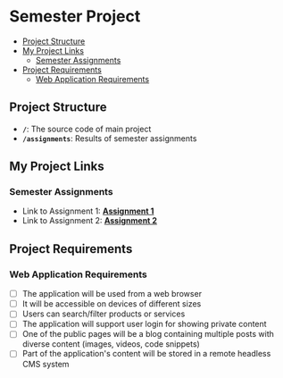 # Semester Project <!-- omit in toc -->

- [Project Structure](#project-structure)
- [My Project Links](#my-project-links)
  - [Semester Assignments](#semester-assignments)
- [Project Requirements](#project-requirements)
  - [Web Application Requirements](#web-application-requirements)

## Project Structure

- **`/`**: The source code of main project
- **`/assignments`**: Results of semester assignments

## My Project Links

### Semester Assignments

- Link to Assignment 1: [**Assignment 1**](/assignments/assignment%201/figma_essentials-hero_section.mp4)
- Link to Assignment 2: [**Assignment 2**](/assignments/assignment%202/user_personas_and_information_architecture.docx)

## Project Requirements

### Web Application Requirements

- [ ] The application will be used from a web browser
- [ ] It will be accessible on devices of different sizes
- [ ] Users can search/filter products or services
- [ ] The application will support user login for showing private content
- [ ] One of the public pages will be a blog containing multiple posts with diverse content (images, videos, code snippets)
- [ ] Part of the application's content will be stored in a remote headless CMS system
